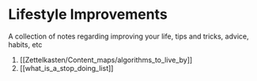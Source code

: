 # Lifestyle Improvements

A collection of notes regarding improving your life, tips and tricks, advice, habits, etc

1. [[Zettelkasten/Content_maps/algorithms_to_live_by]]
2. [[what_is_a_stop_doing_list]]